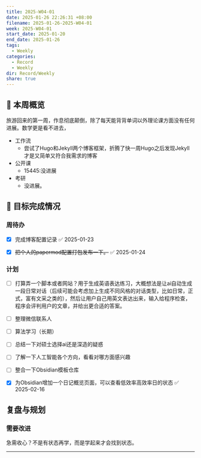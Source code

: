 ```yaml
---
title: 2025-W04-01
date: 2025-01-26 22:26:31 +08:00
filename: 2025-01-26-2025-W04-01
week: 2025-W04-01
start_date: 2025-01-20
end_date: 2025-01-26
tags:
  - Weekly
categories:
  - Record
  - Weekly
dir: Record/Weekly
share: true
---
```

## 📅 本周概览

旅游回来的第一周，作息彻底颠倒，除了每天能背背单词以外理论课方面没有任何进展。数学更是看不进去，

- 工作流
	- 尝试了Hugo和Jekyll两个博客框架，折腾了快一周Hugo之后发现Jekyll才是又简单又符合我需求的博客
- 公开课
	- 15445:没进展
- 考研
	- 没进展。

## 🎯 目标完成情况
### 周待办
- [x] 完成博客配置记录 ✅ 2025-01-23
- [x] ~~把个人的papermod配置打包发布一下。~~ ✅ 2025-01-24


### 计划
- [ ] 打算弄一个脚本或者网站？用于生成英语表达练习，大概想法是让ai自动生成一段日常对话（后续可能会考虑加上生成不同风格的对话类型，比如日常，正式，富有文采之类的），然后让用户自己用英文表达出来，输入给程序检查，程序会评判用户的文章，并给出更合适的答案。
- [ ] 整理微信联系人
- [ ] 算法学习（长期）
- [ ] 总结一下对硕士选择ai还是深造的疑惑
- [ ] 了解一下人工智能各个方向，看看对哪方面感兴趣
- [ ] 整合一下Obsidian模板仓库
- [x] 为Obsidian增加一个日记概览页面，可以查看低效率高效率日的状态 ✅ 2025-02-16


## 复盘与规划
### 需要改进

急需收心？不是有状态再学，而是学起来才会找到状态。

---

